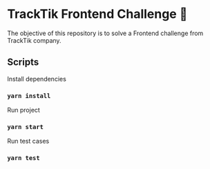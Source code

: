 # TrackTik Frontend Challenge 👋

The objective of this repository is to solve a Frontend challenge from TrackTik company.

## Scripts

Install dependencies
### `yarn install`

Run project
### `yarn start`

Run test cases
### `yarn test`

